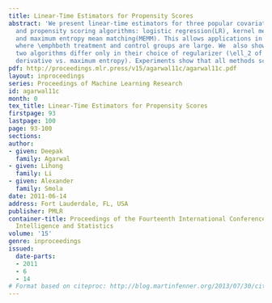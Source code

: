 ```yaml
---
title: Linear-Time Estimators for Propensity Scores
abstract: 'We present linear-time estimators for three popular covariate shift correction
  and propensity scoring algorithms: logistic regression(LR), kernel mean matching(KMM),
  and maximum entropy mean matching(MEMM). This allows applications in situations
  where \emphboth treatment and control groups are large. We  also show that the last
  two algorithms differ only in their choice of regularizer (\ell_2 of the Radon Nikodym
  derivative vs. maximum entropy). Experiments show that all methods scale well.  [pdf]'
pdf: http://proceedings.mlr.press/v15/agarwal11c/agarwal11c.pdf
layout: inproceedings
series: Proceedings of Machine Learning Research
id: agarwal11c
month: 0
tex_title: Linear-Time Estimators for Propensity Scores
firstpage: 93
lastpage: 100
page: 93-100
sections: 
author:
- given: Deepak
  family: Agarwal
- given: Lihong
  family: Li
- given: Alexander
  family: Smola
date: 2011-06-14
address: Fort Lauderdale, FL, USA
publisher: PMLR
container-title: Proceedings of the Fourteenth International Conference on Artificial
  Intelligence and Statistics
volume: '15'
genre: inproceedings
issued:
  date-parts:
  - 2011
  - 6
  - 14
# Format based on citeproc: http://blog.martinfenner.org/2013/07/30/citeproc-yaml-for-bibliographies/
---
```

